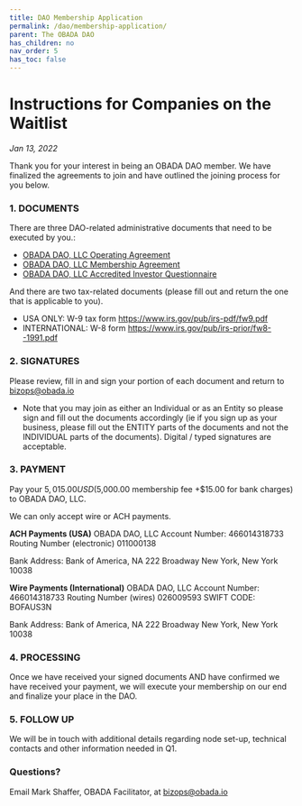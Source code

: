 ```yaml
---
title: DAO Membership Application
permalink: /dao/membership-application/
parent: The OBADA DAO
has_children: no
nav_order: 5
has_toc: false
---
```



# Instructions for Companies on the Waitlist
_Jan 13, 2022_

Thank you for your interest in being an OBADA DAO member.  We have finalized the agreements to join and have outlined the joining process for you below.  

 
### 1. DOCUMENTS
There are three DAO-related administrative documents  that need to be executed by you.:
  * [OBADA DAO, LLC Operating Agreement](/dao/documents/dao-operating-agreement)
  * [OBADA DAO, LLC Membership Agreement](/dao/documents/membership-agreement)
  * [OBADA DAO, LLC Accredited Investor Questionnaire](/dao/documents/accredited-investor-questionairre/) 
 
And there are two tax-related documents (please fill out and return the one that is applicable to you).
  * USA ONLY: W-9 tax form https://www.irs.gov/pub/irs-pdf/fw9.pdf 
  * INTERNATIONAL: W-8 form https://www.irs.gov/pub/irs-prior/fw8--1991.pdf 
 
### 2.  SIGNATURES

Please review, fill in and sign your portion of each document and return to bizops@obada.io
 * Note that you may join as either an Individual or as an Entity so please sign and fill out the documents accordingly (ie if you sign up as your business, please fill out the ENTITY parts of the documents and not the INDIVIDUAL parts of the documents).   Digital / typed signatures are acceptable.
 
### 3. PAYMENT

Pay your $5,015.00 USD ($5,000.00 membership fee +$15.00 for bank charges) to OBADA DAO, LLC.  

We can only accept wire or ACH payments.  
 
**ACH Payments (USA)**
OBADA DAO, LLC
Account Number: 466014318733
Routing Number (electronic) 011000138

Bank Address:
Bank of America, NA
222 Broadway
New York, New York 10038

**Wire Payments (International)**
OBADA DAO, LLC
Account Number: 466014318733
Routing Number (wires) 026009593
SWIFT CODE: BOFAUS3N

Bank Address:
Bank of America, NA
222 Broadway
New York, New York 10038
 
### 4. PROCESSING
Once we have received your signed documents AND have confirmed we have received your payment, we will execute your membership on our end and finalize your place in the DAO.  
 
### 5. FOLLOW UP
We will be in touch with additional details regarding node set-up, technical contacts and other information needed in Q1.
 
### Questions?  
Email Mark Shaffer, OBADA Facilitator, at [bizops@obada.io](mailto:bizops@obada.io)
